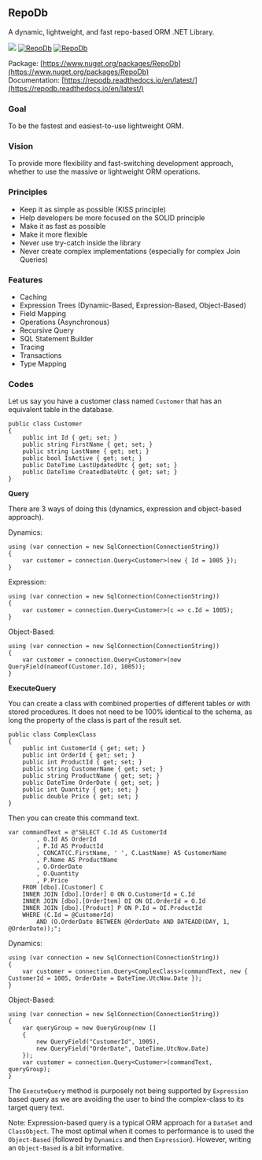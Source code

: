## RepoDb

A dynamic, lightweight, and fast repo-based ORM .NET Library.

![](https://ci.appveyor.com/api/projects/status/8sms05vy0ad9aao2?svg=true)
[![RepoDb](https://img.shields.io/nuget/v/RepoDb.svg)](https://www.nuget.org/packages/RepoDb/)
[![RepoDb](https://img.shields.io/nuget/dt/RepoDb.svg)](https://www.nuget.org/packages/RepoDb/)

Package: [https://www.nuget.org/packages/RepoDb](https://www.nuget.org/packages/RepoDb)  
Documentation: [https://repodb.readthedocs.io/en/latest/](https://repodb.readthedocs.io/en/latest/)

### Goal

To be the fastest and easiest-to-use lightweight ORM.

### Vision

To provide more flexibility and fast-switching development approach, whether to use the massive or lightweight ORM operations.

### Principles

 - Keep it as simple as possible (KISS principle)
 - Help developers be more focused on the SOLID principle
 - Make it as fast as possible
 - Make it more flexible
 - Never use try-catch inside the library
 - Never create complex implementations (especially for complex Join Queries)

### Features

 - Caching
 - Expression Trees (Dynamic-Based, Expression-Based, Object-Based)
 - Field Mapping
 - Operations (Asynchronous)
 - Recursive Query
 - SQL Statement Builder
 - Tracing
 - Transactions
 - Type Mapping

### Codes

Let us say you have a customer class named `Customer` that has an equivalent table in the database.

	public class Customer
	{
		public int Id { get; set; }
		public string FirstName { get; set; }
		public string LastName { get; set; }
		public bool IsActive { get; set; }
		public DateTime LastUpdatedUtc { get; set; }
		public DateTime CreatedDateUtc { get; set; }
	}

**Query**

There are 3 ways of doing this (dynamics, expression and object-based approach).

Dynamics:

	using (var connection = new SqlConnection(ConnectionString))
	{
		var customer = connection.Query<Customer>(new { Id = 1005 });
	}

Expression:

	using (var connection = new SqlConnection(ConnectionString))
	{
		var customer = connection.Query<Customer>(c => c.Id = 1005);
	}

Object-Based:

	using (var connection = new SqlConnection(ConnectionString))
	{
		var customer = connection.Query<Customer>(new QueryField(nameof(Customer.Id), 1005));
	}

**ExecuteQuery**

You can create a class with combined properties of different tables or with stored procedures. It does not need to be 100% identical to the schema, as long the property of the class is part of the result set.

	public class ComplexClass
	{
		public int CustomerId { get; set; }
		public int OrderId { get; set; }
		public int ProductId { get; set; }
		public string CustomerName { get; set; }
		public string ProductName { get; set; }
		public DateTime OrderDate { get; set; }
		public int Quantity { get; set; }
		public double Price { get; set; }
	}

Then you can create this command text.

	var commandText = @"SELECT C.Id AS CustomerId
			, O.Id AS OrderId
			, P.Id AS ProductId
			, CONCAT(C.FirstName, ' ', C.LastName) AS CustomerName
			, P.Name AS ProductName
			, O.OrderDate
			, O.Quantity
			, P.Price
		FROM [dbo].[Customer] C
		INNER JOIN [dbo].[Order] O ON O.CustomerId = C.Id
		INNER JOIN [dbo].[OrderItem] OI ON OI.OrderId = O.Id
		INNER JOIN [dbo].[Product] P ON P.Id = OI.ProductId
		WHERE (C.Id = @CustomerId)
			AND (O.OrderDate BETWEEN @OrderDate AND DATEADD(DAY, 1, @OrderDate));";

Dynamics:

	using (var connection = new SqlConnection(ConnectionString))
	{
		var customer = connection.Query<ComplexClass>(commandText, new { CustomerId = 1005, OrderDate = DateTime.UtcNow.Date });
	}

Object-Based:

	using (var connection = new SqlConnection(ConnectionString))
	{
		var queryGroup = new QueryGroup(new []
		{
			new QueryField("CustomerId", 1005),
			new QueryField("OrderDate", DateTime.UtcNow.Date)
		});
		var customer = connection.Query<Customer>(commandText, queryGroup);
	}

The `ExecuteQuery` method is purposely not being supported by `Expression` based query as we are avoiding the user to bind the complex-class to its target query text.

Note: Expression-based query is a typical ORM approach for a `DataSet` and `ClassObject`. The most optimal when it comes to performance is to used the `Object-Based` (followed by `Dynamics` and then `Expression`). However, writing an `Object-Based` is a bit informative.